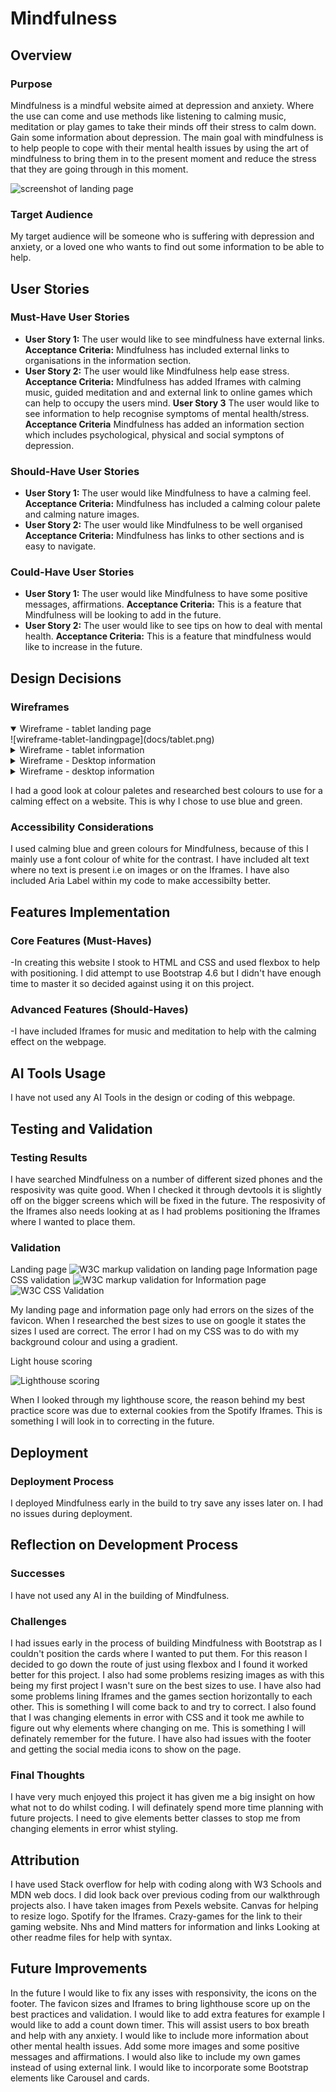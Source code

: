 # Mindfulness

## Overview

### Purpose 
Mindfulness is a mindful website aimed at depression and anxiety. Where the use can come and use methods like listening to calming music, meditation or play games to take their minds off their stress to calm down. Gain some information about depression.
The main goal with mindfulness is to help people to cope with their mental health issues by using the art of mindfulness to bring them in to the present moment and reduce the stress that they are going through in this moment.

![screenshot of landing page](docs/Landing-page.webp)

### Target Audience
My target audience will be someone who is suffering with depression and anxiety, or a loved one who wants to find out some information to be able to help.

## User Stories

### Must-Have User Stories
- **User Story 1:** The user would like to see mindfulness have external links. 
  **Acceptance Criteria:** Mindfulness has included external links to organisations in the information section.
- **User Story 2:** The user would like Mindfulness help ease stress.
  **Acceptance Criteria:** Mindfulness has added Iframes with calming music, guided meditation and and external link to online games which can help to occupy the users mind.
  **User Story 3** The user would like to see information to help recognise symptoms of mental health/stress.
  **Acceptance Criteria** Mindfulness has added an information section which includes psychological, physical and social symptons of depression. 

### Should-Have User Stories
- **User Story 1:** The user would like Mindfulness to have a calming feel.  
  **Acceptance Criteria:** Mindfulness has included a calming colour palete and calming nature images.
- **User Story 2:** The user would like Mindfulness to be well organised
  **Acceptance Criteria:** Mindfulness has links to other sections and is easy to navigate.

### Could-Have User Stories
- **User Story 1:** The user would like Mindfulness to have some positive messages, affirmations. 
  **Acceptance Criteria:** This is a feature that Mindfulness will be looking to add in the future. 
- **User Story 2:** The user would like to see tips on how to deal with mental health.
  **Acceptance Criteria:** This is a feature that mindfulness would like to increase in the future. 

## Design Decisions

### Wireframes
<details open>
    <summary>Wireframe - tablet landing page</summary>  
    ![wireframe-tablet-landingpage](docs/tablet.png)
</details>

<details>
     <summary>Wireframe - tablet information</summary>  
     ![wireframe-tablet-information](docs/tablet%202.png)
</details>

<details>
     <summary>Wireframe - Desktop information</summary>  
     ![wireframe-tablet-information](docs/Desktop.png)
</details>

<details>
      <summary>Wireframe - desktop information</summary>  
      ![wireframe-tablet-information](docs/Desktop%202.png)
</details>

I had a good look at colour paletes and researched best colours to use for a calming effect on a website. This is why I chose
to use blue and green.


### Accessibility Considerations
I used calming blue and green colours for Mindfulness, because of this I mainly use a font colour of white for the contrast. 
I have included alt text where no text is present i.e on images or on the Iframes. I have also included Aria Label within my code 
to make accessibilty better.

## Features Implementation

### Core Features (Must-Haves)
-In creating this website I stook to HTML and CSS and used flexbox to help with positioning. I did attempt to use Bootstrap 4.6 but I didn't have enough time to master it so decided against using it on this project. 

### Advanced Features (Should-Haves)
-I have included Iframes for music and meditation to help with the calming effect on the webpage. 

## AI Tools Usage

I have not used any AI Tools in the design or coding of this webpage. 

## Testing and Validation

### Testing Results
I have searched Mindfulness on a number of different sized phones and the resposivity was quite good. When I checked it through 
devtools it is slightly off on the bigger screens which will be fixed in the future. The resposivity of the Iframes also needs looking at as I had problems positioning the Iframes where I wanted to place them.

### Validation
Landing page 
![W3C markup validation on landing page](docs/Screenshot-2024-10-02-121200.webp)
Information page 
CSS validation
![W3C markup validation for Information page](docs/Screenshot-2024-10-02-121246.webp)
![W3C CSS Validation](docs/Screenshot-2024-10-02-121046.webp)

My landing page and information page only had errors on the sizes of the favicon. When I researched the best sizes to use on google it states the sizes I used are correct. 
The error I had on my CSS was to do with my background colour and using a gradient. 

Light house scoring 

![Lighthouse scoring](docs/Screenshot-2024-10-02-110701.webp)

When I looked through my lighthouse score, the reason behind my best practice score was due to external cookies from the Spotify Iframes. This is something I will look in to correcting in the future. 

## Deployment

### Deployment Process
I deployed Mindfulness early in the build to try save any isses later on. I had no issues during deployment. 


## Reflection on Development Process

### Successes
I have not used any AI in the building of Mindfulness. 

### Challenges
I had issues early in the process of building Mindfulness with Bootstrap as I couldn't position the cards where I wanted to put them. For this reason I decided to go down the route of just using flexbox and I found it worked better for this project. I also had some problems resizing images as with this being my first project I wasn't sure on the best sizes to use. 
I have also had some problems lining Iframes and the games section horizontally to each other. This is something I will come back to and try to correct. 
I also found that I was changing elements in error with CSS and it took me awhile to figure out why elements where changing on me. This is something I will definately remember for the future.
I have also had issues with the footer and getting the social media icons to show on the page. 

### Final Thoughts
I have very much enjoyed this project it has given me a big insight on how what not to do whilst coding. 
I will definately spend more time planning with future projects. I need to give elements better classes to stop me from changing elements in error whist styling. 

## Attribution
I have used Stack overflow for help with coding along with W3 Schools and MDN web docs. 
I did look back over previous coding from our walkthrough projects also. 
I have taken images from Pexels website.
Canvas for helping to resize logo. 
Spotify for the Iframes.
Crazy-games for the link to their gaming website. 
Nhs and Mind matters for information and links 
Looking at other readme files for help with syntax. 


## Future Improvements
In the future I would like to fix any isses with responsivity, the icons on the footer. 
The favicon sizes and Iframes to bring lighthouse score up on the best practices and validation. 
I would like to add extra features for example I would like to add a count down timer. This will assist users to box breath and 
help with any anxiety. I would like to include more information about other mental health issues. 
Add some more images and some positive messages and affirmations. 
I would also like to include my own games instead of using external link. 
I would like to incorporate some Bootstrap elements like Carousel and cards.